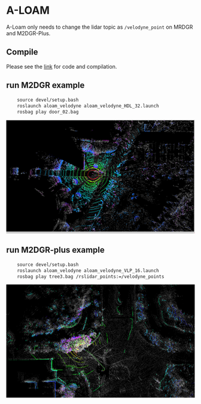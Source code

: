 # A-LOAM

A-Loam only needs to change the lidar topic as `/velodyne_point` on MRDGR and M2DGR-Plus. 

## Compile
Please see the [link](https://github.com/HKUST-Aerial-Robotics/A-LOAM) for code and compilation.

## run M2DGR example
```
    source devel/setup.bash
    roslaunch aloam_velodyne aloam_velodyne_HDL_32.launch
    rosbag play door_02.bag 
```
![aloam_door](https://github.com/sjtuyinjie/M2DGR-Benchmark/blob/main/A_LOAM_M2DGRP/image/2024-10-12%2011-48-31%20%E7%9A%84%E5%B1%8F%E5%B9%95%E6%88%AA%E5%9B%BE.png)

## run M2DGR-plus example
```
    source devel/setup.bash
    roslaunch aloam_velodyne aloam_velodyne_VLP_16.launch
    rosbag play tree3.bag /rslidar_points:=/velodyne_points
```
![aloam_tree3](https://github.com/sjtuyinjie/M2DGR-Benchmark/blob/main/A_LOAM_M2DGRP/image/2024-10-09%2021-06-38%20%E7%9A%84%E5%B1%8F%E5%B9%95%E6%88%AA%E5%9B%BE.png)

